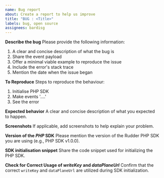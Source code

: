 ```yaml
---
name: Bug report
about: Create a report to help us improve
title: "BUG : <Title>"
labels: bug, open source
assignees: bardisg
---
```


**Describe the bug**
Please provide the following information:

1. A clear and concise description of what the bug is
2. Share the event payload
3. Offer a minimal viable example to reproduce the issue
4. Include the error's stack trace
5. Mention the date when the issue began

**To Reproduce**
Steps to reproduce the behaviour:

1. Initialise PHP SDK
2. Make events '....'
3. See the error

**Expected behavior**
A clear and concise description of what you expected to happen.

**Screenshots**
If applicable, add screenshots to help explain your problem.

**Version of the _PHP_ SDK**
Please mention the version of the Rudder PHP SDK you are using (e.g., PHP SDK v1.0.0).

**SDK initialisation snippet**
Share the code snippet used for initializing the PHP SDK.

**Check for Correct Usage of _writeKey_ and _dataPlaneUrl_**
Confirm that the correct `writeKey` and `dataPlaneUrl` are utilized during SDK initialization.
